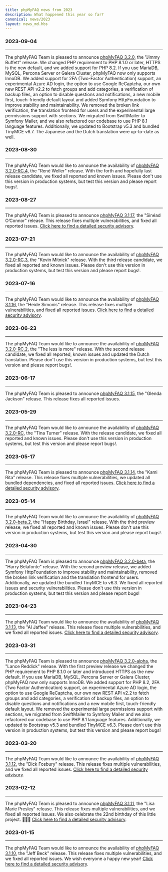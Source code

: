 ```yaml
---
title: phpMyFAQ news from 2023
description: What happened this year so far?
canonical: news/2023
layout: news_md.hbs
---
```


### 2023-09-04
* * *
The phpMyFAQ Team is pleased to announce [phpMyFAQ 3.2.0](/download), the "Jimmy Buffett" release.
We changed PHP requirement to PHP 8.1.0 or later, HTTPS is the new default, and we added support for PHP 8.2.
If you use MariaDB, MySQL, Percona Server or Galera Cluster, phpMyFAQ now only supports InnoDB. 
We added support for 2FA (Two-Factor Authentication) support, an experimental Azure AD login, the option to use Google 
ReCaptcha, our own new REST API v2.2 to fetch groups and add categories, a verification of backup files, an option to 
disable questions and notifications, a new mobile first, touch-friendly default layout and added Symfony HttpFoundation 
to improve stability and maintainability.
We removed the broken link verification, the translation frontend for users and the experimental large permissions 
support with sections.
We migrated from SwiftMailer to Symfony Mailer, and we also refactored our codebase to use PHP 8.1 language features.
Additionally, we updated to Bootstrap v5.3 and bundled TinyMCE v6.7. 
The Japanese and the Dutch translation were up-to-date as well.

### 2023-08-30
* * *
The phpMyFAQ Team would like to announce the availability of [phpMyFAQ 3.2.0-RC.4](/download), the "René Weller" release.
With the forth and hopefully last release candidate, we fixed all reported and known issues.
Please don't use this version in production systems, but test this version and please report bugs!.

### 2023-08-27
* * *
The phpMyFAQ Team is pleased to announce [phpMyFAQ 3.1.17](/download), the "Sinéad O’Connor" release.
This release fixes multiple vulnerabilities, and fixed all reported issues.
[Click here to find a detailed security advisory](/security/advisory-2023-08-27).

### 2023-07-21
* * *
The phpMyFAQ Team would like to announce the availability of [phpMyFAQ 3.2.0-RC.3](/download),
the "Kevin Mitnick" release. 
With the third release candidate, we fixed all reported and known issues.
Please don't use this version in production systems, but test this version and please report bugs!.

### 2023-07-16
* * *
The phpMyFAQ Team would like to announce the availability of [phpMyFAQ 3.1.16](/download),
the "Heide Simonis" release.
This release fixes multiple vulnerabilities, and fixed all reported issues.
[Click here to find a detailed security advisory](/security/advisory-2023-07-16).

### 2023-06-23
* * *
The phpMyFAQ Team would like to announce the availability of [phpMyFAQ 3.2.0-RC.2](/download), the "The less is more" release.
With the second release candidate, we fixed all reported, known issues and updated the Dutch translation.
Please don't use this version in production systems, but test this version and please report bugs!.

### 2023-06-17
* * *
The phpMyFAQ Team is pleased to announce [phpMyFAQ 3.1.15](/download), the "Glenda Jackson" release.
This release fixes all reported issues.

### 2023-05-29
* * *
The phpMyFAQ Team would like to announce the availability of [phpMyFAQ 3.2.0-RC](/download), the "Tina Turner" release. 
With the release candidate, we fixed all reported and known issues.
Please don't use this version in production systems, but test this version and please report bugs!.

### 2023-05-17
* * *
The phpMyFAQ Team is pleased to announce [phpMyFAQ 3.1.14](/download), the "Kami Rita" release.
This release fixes multiple vulnerabilities, we updated all bundled dependencies, and fixed all reported issues.
[Click here to find a detailed security advisory](/security/advisory-2023-05-17).

### 2023-05-14
* * *
The phpMyFAQ Team would like to announce the availability of [phpMyFAQ 3.2.0-beta.2](/download), the "Happy Birthday, 
Israel" release. With the third preview release, we fixed all reported and known issues. Please don't use this version 
in production systems, but test this version and please report bugs!.

### 2023-04-30
* * *
The phpMyFAQ Team is pleased to announce [phpMyFAQ 3.2.0-beta](/download), the "Harry Belafonte" release. With the 
second preview release, we added Symfony HttpFoundation to improve stability and maintainability, removed the broken 
link verification and the translation frontend for users. Additionally, we updated the bundled TinyMCE to v6.3. We fixed
all reported issues and security vulnerabilities. Please don't use this version in production systems, but test this 
version and please report bugs!

### 2023-04-23
* * *
The phpMyFAQ Team would like to announce the availability of [phpMyFAQ 3.1.13](/download), the "Al Jaffee" release.
This release fixes multiple vulnerabilities, and we fixed all reported issues.
[Click here to find a detailed security advisory](/security/advisory-2023-04-23).

### 2023-03-31
* * *
The phpMyFAQ Team is pleased to announce [phpMyFAQ 3.2.0-alpha](/download), the "Lance Reddick" release. With the first
preview release we changed the PHP requirement to PHP 8.1.0 or later and introduced HTTPS as the new default. If you use
MariaDB, MySQL, Percona Server or Galera Cluster, phpMyFAQ now only supports InnoDB. We added support for PHP 8.2, 2FA
(Two Factor Authentication) support, an experimental Azure AD login, the option to use Google ReCaptcha, our own new
REST API v2.2 to fetch groups and add categories, a verification of backup files, an option to disable questions and
notifications and a new mobile first, touch-friendly default layout. We removed the experimental large permissions
support with sections, we migrated from SwiftMailer to Symfony Mailer and we also refactored our codebase to use PHP 8.1
language features. Additionally, we updated to Bootstrap v5.3 and bundled TinyMCE v6.3. Please don't use this version in
production systems, but test this version and please report bugs!

### 2023-03-20
* * *
The phpMyFAQ Team would like to announce the availability of [phpMyFAQ 3.1.12](/download), the "Dick Fosbury" release.
This release fixes multiple vulnerabilities, and we fixed all reported issues.
[Click here to find a detailed security advisory](/security/advisory-2023-03-20).

### 2023-02-12
* * *
The phpMyFAQ Team is pleased to announce [phpMyFAQ 3.1.11](/download), the "Lisa Marie Presley" release. This release 
fixes multiple vulnerabilities, and we fixed all reported issues. We also celebrate the 22nd birthday of this little 
project. 🎉🍾🥳
[Click here to find a detailed security advisory](/security/advisory-2023-02-12).

### 2023-01-15
* * *
The phpMyFAQ Team would like to announce the availability of [phpMyFAQ 3.1.10](/download), the "Jeff Beck" release.
This release fixes multiple vulnerabilities, and we fixed all reported issues. We wish everyone a happy new year!
[Click here to find a detailed security advisory](/security/advisory-2023-01-15).
